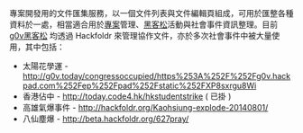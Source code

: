 <!-- TITLE: Hackfoldr -->

專案開發用的文件匯集服務，以一個文件列表與文件編輯頁組成，可用於匯整各種資料於一處，相當適合用於[專案](專案)管理、[黑客松](黑客松)活動與社會事件資訊整理。目前 [g0v黑客松](g0v黑客松) 均透過 Hackfoldr 來管理協作文件，亦於多次社會事件中被大量使用，其中包括：

* 太陽花學運 - http://g0v.today/congressoccupied/https%253A%252F%252Fg0v.hackpad.com%252Fep%252Fpad%252Fstatic%252FXP8sxrgu8Wi
* 香港佔中 - http://today.code4.hk/hkstudentstrike ( 已掛 ) 
* 高雄氣爆事件 - http://hackfoldr.org/Kaohsiung-explode-20140801/
* 八仙塵爆 - http://beta.hackfoldr.org/627pray/